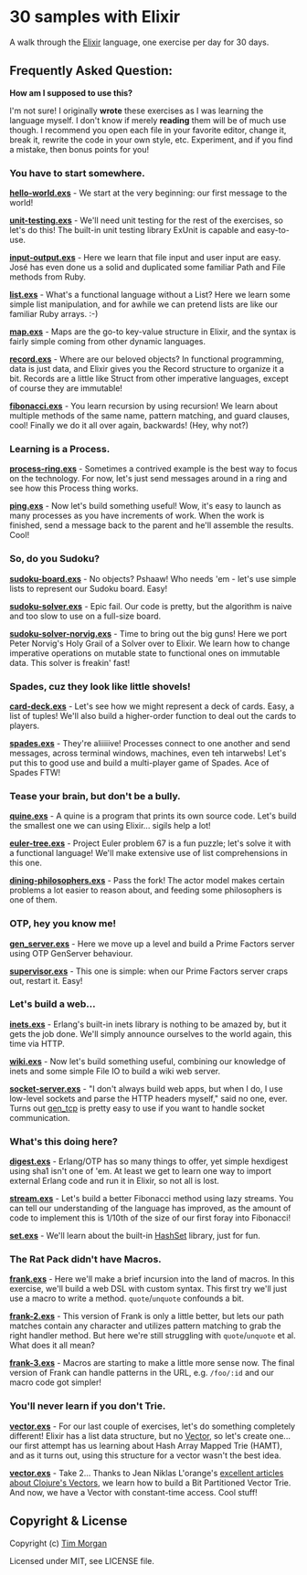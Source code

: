 # 30 samples with Elixir

A walk through the [Elixir](http://elixir-lang.org/) language, one exercise per day for 30 days.

## Frequently Asked Question:

**How am I supposed to use this?**

I'm not sure! I originally **wrote** these exercises as I was learning the language myself. I don't know if merely
**reading** them will be of much use though. I recommend you open each file in your favorite editor, change it,
break it, rewrite the code in your own style, etc. Experiment, and if you find a mistake, then bonus points for you!

### You have to start somewhere.

**[hello-world.exs](01-hello-world.exs)** - We start at the very beginning: our first message to the world!

**[unit-testing.exs](02-unit-testing.exs)** - We'll need unit testing for the rest of the exercises, so let's do this! The built-in unit
testing library ExUnit is capable and easy-to-use.

**[input-output.exs](03-input-output.exs)** - Here we learn that file input and user input are easy. José has even done us a solid and
duplicated some familiar Path and File methods from Ruby.

**[list.exs](04-list.exs)** - What's a functional language without a List? Here we learn some simple list manipulation, and for
awhile we can pretend lists are like our familiar Ruby arrays. :-)

**[map.exs](05-map.exs)** - Maps are the go-to key-value structure in Elixir, and the syntax is fairly simple coming from other
dynamic languages.

**[record.exs](06-record.exs)** - Where are our beloved objects? In functional programming, data is just data, and Elixir gives you
the Record structure to organize it a bit. Records are a little like Struct from other imperative languages, except of
course they are immutable!

**[fibonacci.exs](07-fibonacci.exs)** - You learn recursion by using recursion! We learn about multiple methods of the same name,
pattern matching, and guard clauses, cool! Finally we do it all over again, backwards! (Hey, why not?)

### Learning is a Process.

**[process-ring.exs](08-process-ring.exs)** - Sometimes a contrived example is the best way to focus on the technology. For now, let's just
send messages around in a ring and see how this Process thing works.

**[ping.exs](09-ping.exs)** - Now let's build something useful! Wow, it's easy to launch as many processes as you have increments
of work. When the work is finished, send a message back to the parent and he'll assemble the results. Cool!

### So, do you Sudoku?

**[sudoku-board.exs](10-sudoku-board.exs)** - No objects? Pshaaw! Who needs 'em - let's use simple lists to represent our Sudoku board.
Easy!

**[sudoku-solver.exs](11-sudoku-solver.exs)** - Epic fail. Our code is pretty, but the algorithm is naive and too slow to use on a
full-size board.

**[sudoku-solver-norvig.exs](12-sudoku-solver-norvig.exs)** - Time to bring out the big guns! Here we port Peter Norvig's Holy Grail of a Solver
over to Elixir. We learn how to change imperative operations on mutable state to functional ones on immutable data.
This solver is freakin' fast!

### Spades, cuz they look like little shovels!

**[card-deck.exs](13-card-deck.exs)** - Let's see how we might represent a deck of cards. Easy, a list of tuples! We'll also build a
higher-order function to deal out the cards to players.

**[spades.exs](14-spades.exs)** - They're aliiiiive! Processes connect to one another and send messages, across terminal windows,
machines, even teh intarwebs! Let's put this to good use and build a multi-player game of Spades. Ace of Spades FTW!

### Tease your brain, but don't be a bully.

**[quine.exs](15-quine.exs)** - A quine is a program that prints its own source code. Let's build the smallest one we can using
Elixir... sigils help a lot!

**[euler-tree.exs](16-euler-tree.exs)** - Project Euler problem 67 is a fun puzzle; let's solve it with a functional language! We'll
make extensive use of list comprehensions in this one.

**[dining-philosophers.exs](17-dining-philosophers.exs)** - Pass the fork! The actor model makes certain problems a lot easier to reason about,
and feeding some philosophers is one of them.

### OTP, hey you know me!

**[gen_server.exs](18-gen_server.exs)** - Here we move up a level and build a Prime Factors server using OTP GenServer behaviour.

**[supervisor.exs](19-supervisor.exs)** - This one is simple: when our Prime Factors server craps out, restart it. Easy!

### Let's build a web...

**[inets.exs](20-inets.exs)** - Erlang's built-in inets library is nothing to be amazed by, but it gets the job done. We'll simply
announce ourselves to the world again, this time via HTTP.

**[wiki.exs](21-wiki.exs)** - Now let's build something useful, combining our knowledge of inets and some simple File IO to build
a wiki web server.

**[socket-server.exs](22-socket-server.exs)** - "I don't always build web apps, but when I do, I use low-level sockets and parse the HTTP
headers myself," said no one, ever. Turns out [gen_tcp](http://erlang.org/doc/man/gen_tcp.html) is pretty easy to use
if you want to handle socket communication.

### What's this doing here?

**[digest.exs](23-digest.exs)** - Erlang/OTP has so many things to offer, yet simple hexdigest using sha1 isn't one of 'em. At least
we get to learn one way to import external Erlang code and run it in Elixir, so not all is lost.

**[stream.exs](24-stream.exs)** - Let's build a better Fibonacci method using lazy streams. You can tell our understanding of the
language has improved, as the amount of code to implement this is 1/10th of the size of our first foray into Fibonacci!

**[set.exs](25-set.exs)** - We'll learn about the built-in [HashSet](http://elixir-lang.org/docs/stable/elixir/HashSet.html)
library, just for fun.

### The Rat Pack didn't have Macros.

**[frank.exs](26-frank.exs)** - Here we'll make a brief incursion into the land of macros. In this exercise, we'll build a web DSL
with custom syntax. This first try we'll just use a macro to write a method. `quote`/`unquote` confounds a bit.

**[frank-2.exs](27-frank-2.exs)** - This version of Frank is only a little better, but lets our path matches contain any character and
utilizes pattern matching to grab the right handler method. But here we're still struggling with `quote`/`unquote` et
al. What does it all mean?

**[frank-3.exs](28-frank-3.exs)** - Macros are starting to make a little more sense now. The final version of Frank can handle
patterns in the URL, e.g. `/foo/:id` and our macro code got simpler!

### You'll never learn if you don't Trie.

**[vector.exs](29-vector.exs)** - For our last couple of exercises, let's do something completely different! Elixir has a list data
structure, but no [Vector](https://clojure.org/reference/data_structures#Vectors), so let's
create one... our first attempt has us learning about Hash Array Mapped Trie (HAMT), and as it turns out, using this
structure for a vector wasn't the best idea.

**[vector.exs](30-vector.exs)** - Take 2... Thanks to Jean Niklas L'orange's
[excellent articles about Clojure's Vectors](http://hypirion.com/musings/understanding-persistent-vector-pt-1), we
learn how to build a Bit Partitioned Vector Trie. And now, we have a Vector with constant-time access. Cool stuff!

## Copyright & License

Copyright (c) [Tim Morgan](http://timmorgan.org)

Licensed under MIT, see LICENSE file.

